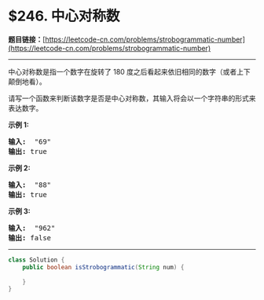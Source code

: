 # $246. 中心对称数

**题目链接：**[https://leetcode-cn.com/problems/strobogrammatic-number](https://leetcode-cn.com/problems/strobogrammatic-number)

---

<div class="content__1Y2H">
 <div class="notranslate">
  <p>中心对称数是指一个数字在旋转了&nbsp;180 度之后看起来依旧相同的数字（或者上下颠倒地看）。</p> 
  <p>请写一个函数来判断该数字是否是中心对称数，其输入将会以一个字符串的形式来表达数字。</p> 
  <p><strong>示例 1:</strong></p> 
  <pre class="language-text"><strong>输入:</strong>  "69"
<strong>输出:</strong> true
</pre> 
  <p><strong>示例 2:</strong></p> 
  <pre class="language-text"><strong>输入:</strong>  "88"
<strong>输出:</strong> true</pre> 
  <p><strong>示例 3:</strong></p> 
  <pre class="language-text"><strong>输入:</strong>  "962"
<strong>输出:</strong> false</pre> 
 </div>
</div>

---

```java
class Solution {
    public boolean isStrobogrammatic(String num) {
        
    }
}
```